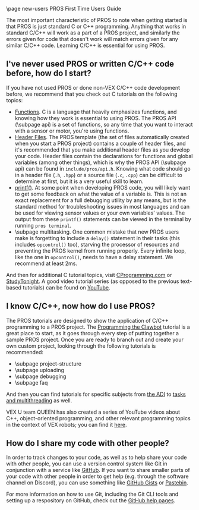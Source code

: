 \page new-users PROS First Time Users Guide

The most important characteristic of PROS to note when getting started
is that PROS is just standard C or C++ programming. Anything that works
in standard C/C++ will work as a part of a PROS project, and similarly
the errors given for code that doesn't work will match errors given for
any similar C/C++ code. Learning C/C++ is essential for using PROS.

## I've never used PROS or written C/C++ code before, how do I start?

If you have not used PROS or done non-VEX C/C++ code development before,
we recommend that you check out C tutorials on the following topics:

- [Functions](http://www.studytonight.com/c/user-defined-functions-in-c.php).
  C is a language that heavily emphasizes functions, and knowing how
  they work is essential to using PROS. The PROS
  API (\subpage api) is a set of functions, so any time that you
  want to interact with a sensor or motor, you're using functions.
- [Header
  Files](https://www.tutorialspoint.com/cprogramming/c_header_files.htm).
  The PROS template (the set of files automatically created when you
  start a PROS project) contains a couple of header files, and it's
  recommended that you make additional header files as you develop
  your code. Header files contain the declarations for functions and
  global variables (among other things), which is why the PROS
  API (\subpage api) can be found in `include/pros/api.h`.
  Knowing what code should go in a header file (`.h`, `.hpp`) or a
  source file (`.c`, `.cpp`) can be difficult to determine at first,
  but it is a very useful skill to learn.
- [printf()](https://www.codingunit.com/printf-format-specifiers-format-conversions-and-formatted-output).
  At some point when developing PROS code, you will likely want to get
  some feedback on what the value of a variable is. This is not an
  exact replacement for a full debugging utility by any means, but is
  the standard method for troubleshooting issues in most languages and
  can be used for viewing sensor values or your own variables' values.
  The output from these `printf()` statements can be viewed in the
  terminal by running `pros terminal`.
- \subpage multitasking. One common mistake
  that new PROS users make is forgetting to include a `delay()`
  statement in their tasks (this includes `opcontrol()` too), starving
  the processor of resources and preventing the PROS kernel from
  running properly. Every infinite loop, like the one in
  `opcontrol()`, needs to have a delay statement. We recommend at
  least 2ms.

And then for additional C tutorial topics, visit
[CProgramming.com](https://www.cprogramming.com/tutorial/c-tutorial.html)
or [StudyTonight](http://www.studytonight.com/c/overview-of-c.php). A
good video tutorial series (as opposed to the previous text-based
tutorials) can be found on [YouTube](https://youtu.be/nXvy5900m3M).

## I know C/C++, now how do I use PROS?

The PROS tutorials are designed to show the application of C/C++
programming to a PROS project. The [Programming the
Clawbot](../tutorials/walkthrough/clawbot.html) tutorial is a great
place to start, as it goes through every step of putting together a
sample PROS project. Once you are ready to branch out and create your
own custom project, looking through the following tutorials is
recommended:

- \subpage project-structure
- \subpage uploading
- \subpage debugging
- \subpage faq

And then you can find tutorials for specific subjects from [the
ADI](../tutorials/topical/adi.html) to [tasks and
multithreading](../tutorials/topical/multitasking.html) as well.

VEX U team QUEEN has also created a series of YouTube videos about C++,
object-oriented programming, and other relevant programming topics in
the context of VEX robots; you can find it
[here](https://www.youtube.com/playlist?list=PLxt0dHFRDpQhy24IL1wAniVq3xf8N7QAV).

## How do I share my code with other people?

In order to track changes to your code, as well as to help share your
code with other people, you can use a version control system like Git in
conjunction with a service like [GitHub](https://github.com). If you
want to share smaller parts of your code with other people in order to
get help (e.g. through the software channel on Discord), you can use
something like [GitHub Gists](https://gist.github.com) or
[Pastebin](https://pastebin.com).

For more information on how to use Git, including the Git CLI tools and
setting up a respository on GitHub, check out the [GitHub help
pages](https://help.github.com).
